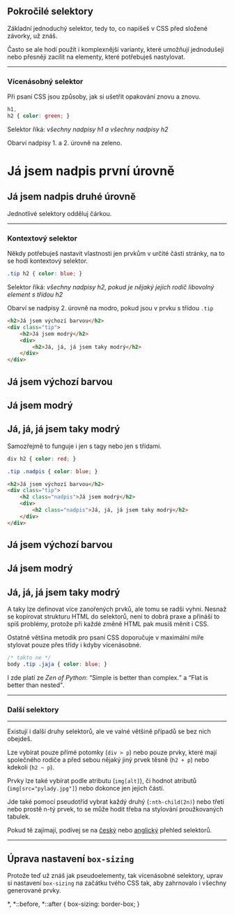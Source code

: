 ## Pokročilé selektory

Základní jednoduchý selektor, tedy to, co napíšeš v CSS před složené závorky, už znáš. 

Často se ale hodí použít i komplexnější varianty, které umožňují jednodušeji nebo přesněji zacílit na elementy, které potřebuješ nastylovat.

----

### Vícenásobný selektor

Při psaní CSS jsou způsoby, jak si ušetřit opakování znovu a znovu.

```css
h1,
h2 { color: green; }
```

Selektor říká: _všechny nadpisy h1 a všechny nadpisy h2_ 

Obarví nadpisy 1. a 2. úrovně na zeleno.

<div class="c-example example-mutliple-selectors">
<h1>Já jsem nadpis první úrovně</h1>
<h2>Já jsem nadpis druhé úrovně</h2>
</div>

Jednotlivé selektory odděluj čárkou.

----

### Kontextový selektor

Někdy potřebuješ nastavit vlastnosti jen prvkům v určité části stránky, na to se hodí kontextový selektor. 

```css
.tip h2 { color: blue; }
```

Selektor říká: _všechny nadpisy h2, pokud je nějaký jejich rodič libovolný element s třídou h2_

Obarví se nadpisy 2. úrovně na modro, pokud jsou v prvku s třídou `.tip`


```html
<h2>Já jsem výchozí barvou</h2>
<div class="tip">
    <h2>Já jsem modrý</h2>
    <div>
        <h2>Já, já, já jsem taky modrý</h2>
    </div>
</div>
```
<div class="c-example example-context-selectors">
<h2>Já jsem výchozí barvou</h2>
<div class="tip">
    <h2>Já jsem modrý</h2>
    <div>
        <h2>Já, já, já jsem taky modrý</h2>
    </div>
</div>
</div>

Samozřejmě to funguje i jen s tagy nebo jen s třídami. 

```css
div h2 { color: red; }

.tip .nadpis { color: blue; }

```

```html
<h2>Já jsem výchozí barvou</h2>
<div class="tip">
    <h2 class="nadpis">Já jsem modrý</h2>
    <div>
        <h2 class="nadpis">Já, já, já jsem taky modrý</h2>
    </div>
</div>
```

<div class="c-example example-context-selectors">
<h2>Já jsem výchozí barvou</h2>
<div class="tip">
    <h2 class="nadpis">Já jsem modrý</h2>
    <div>
        <h2 class="nadpis">Já, já, já jsem taky modrý</h2>
    </div>
</div>
</div>

A taky lze definovat více zanořených prvků, ale tomu se radši vyhni. Nesnaž se kopírovat strukturu HTML do selektorů, není to dobrá praxe a přináší to spíš problémy, protože při každé změně HTML pak musíš měnit i CSS. 

Ostatně většina metodik pro psaní CSS doporučuje v maximální míře stylovat pouze přes třídy i kdyby vícenásobné.

```css
/* takto ne */
body .tip .jaja { color: blue; }
```

I zde platí ze _Zen of Python_: <q>Simple is better than complex.</q> a <q>Flat is better than nested</q>.

---

### Další selektory

----

Existují i další druhy selektorů, ale ve valné většině případů se bez nich obejdeš.
 
Lze vybírat pouze přímé potomky (`div > p`) nebo pouze prvky, které mají společného rodiče a před sebou nějaký jiný prvek těsně (`h2 + p`) nebo kdekoli (`h2 ~ p`).

Prvky lze také vybírat podle atributu (`img[alt]`), či hodnot atributů (`img[src="pylady.jpg"]`) nebo dokonce jen jejich částí.

Jde také pomocí pseudotříd vybrat každý druhý (`:nth-child(2n)`) nebo třetí nebo prostě n-tý prvek, to se může hodit třeba na stylování proužkovaných tabulek.

Pokud tě zajímají, podívej se na [český](http://jecas.cz/css-selektory) nebo [anglický](https://developer.mozilla.org/en-US/docs/Glossary/CSS_Selector) přehled selektorů.


---

## Úprava nastavení `box-sizing`

Protože teď už znáš jak pseudoelementy, tak vícenásobné selektory, uprav si nastavení `box-sizing` na začátku tvého CSS tak, aby zahrnovalo i všechny generované prvky.

*, 
*::before, 
*::after { box-sizing: border-box; }